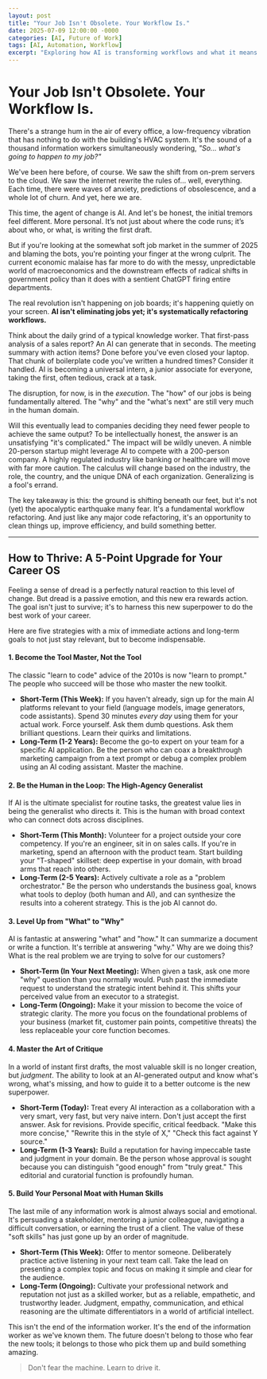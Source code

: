 ```yaml
---
layout: post
title: "Your Job Isn't Obsolete. Your Workflow Is."
date: 2025-07-09 12:00:00 -0000
categories: [AI, Future of Work]
tags: [AI, Automation, Workflow]
excerpt: "Exploring how AI is transforming workflows and what it means for the future of work."
---
```


# Your Job Isn't Obsolete. Your Workflow Is.

There's a strange hum in the air of every office, a low-frequency vibration that has nothing to do with the building's HVAC system. It's the sound of a thousand information workers simultaneously wondering, *"So... what's going to happen to my job?"*

We've been here before, of course. We saw the shift from on-prem servers to the cloud. We saw the internet rewrite the rules of... well, everything. Each time, there were waves of anxiety, predictions of obsolescence, and a whole lot of churn. And yet, here we are.

This time, the agent of change is AI. And let's be honest, the initial tremors feel different. More personal. It’s not just about where the code runs; it’s about who, or what, is writing the first draft.

But if you're looking at the somewhat soft job market in the summer of 2025 and blaming the bots, you're pointing your finger at the wrong culprit. The current economic malaise has far more to do with the messy, unpredictable world of macroeconomics and the downstream effects of radical shifts in government policy than it does with a sentient ChatGPT firing entire departments.

The real revolution isn't happening on job boards; it's happening quietly on your screen. **AI isn't eliminating jobs yet; it's systematically refactoring workflows.**

Think about the daily grind of a typical knowledge worker. That first-pass analysis of a sales report? An AI can generate that in seconds. The meeting summary with action items? Done before you've even closed your laptop. That chunk of boilerplate code you've written a hundred times? Consider it handled. AI is becoming a universal intern, a junior associate for everyone, taking the first, often tedious, crack at a task.

The disruption, for now, is in the *execution*. The "how" of our jobs is being fundamentally altered. The "why" and the "what's next" are still very much in the human domain.

Will this eventually lead to companies deciding they need fewer people to achieve the same output? To be intellectually honest, the answer is an unsatisfying "it's complicated." The impact will be wildly uneven. A nimble 20-person startup might leverage AI to compete with a 200-person company. A highly regulated industry like banking or healthcare will move with far more caution. The calculus will change based on the industry, the role, the country, and the unique DNA of each organization. Generalizing is a fool's errand.

The key takeaway is this: the ground is shifting beneath our feet, but it's not (yet) the apocalyptic earthquake many fear. It's a fundamental workflow refactoring. And just like any major code refactoring, it's an opportunity to clean things up, improve efficiency, and build something better.

---

## How to Thrive: A 5-Point Upgrade for Your Career OS

Feeling a sense of dread is a perfectly natural reaction to this level of change. But dread is a passive emotion, and this new era rewards action. The goal isn't just to survive; it's to harness this new superpower to do the best work of your career.

Here are five strategies with a mix of immediate actions and long-term goals to not just stay relevant, but to become indispensable.

#### 1. Become the Tool Master, Not the Tool
The classic "learn to code" advice of the 2010s is now "learn to prompt." The people who succeed will be those who master the new toolkit.
* **Short-Term (This Week):** If you haven't already, sign up for the main AI platforms relevant to your field (language models, image generators, code assistants). Spend 30 minutes *every day* using them for your actual work. Force yourself. Ask them dumb questions. Ask them brilliant questions. Learn their quirks and limitations.
* **Long-Term (1-2 Years):** Become the go-to expert on your team for a specific AI application. Be the person who can coax a breakthrough marketing campaign from a text prompt or debug a complex problem using an AI coding assistant. Master the machine.

#### 2. Be the Human in the Loop: The High-Agency Generalist
If AI is the ultimate specialist for routine tasks, the greatest value lies in being the generalist who directs it. This is the human with broad context who can connect dots across disciplines.
* **Short-Term (This Month):** Volunteer for a project outside your core competency. If you're an engineer, sit in on sales calls. If you're in marketing, spend an afternoon with the product team. Start building your "T-shaped" skillset: deep expertise in your domain, with broad arms that reach into others.
* **Long-Term (2-5 Years):** Actively cultivate a role as a "problem orchestrator." Be the person who understands the business goal, knows what tools to deploy (both human and AI), and can synthesize the results into a coherent strategy. This is the job AI cannot do.

#### 3. Level Up from "What" to "Why"
AI is fantastic at answering "what" and "how." It can summarize a document or write a function. It's terrible at answering "why." Why are we doing this? What is the real problem we are trying to solve for our customers?
* **Short-Term (In Your Next Meeting):** When given a task, ask one more "why" question than you normally would. Push past the immediate request to understand the strategic intent behind it. This shifts your perceived value from an executor to a strategist.
* **Long-Term (Ongoing):** Make it your mission to become the voice of strategic clarity. The more you focus on the foundational problems of your business (market fit, customer pain points, competitive threats) the less replaceable your core function becomes.

#### 4. Master the Art of Critique
In a world of instant first drafts, the most valuable skill is no longer creation, but *judgment*. The ability to look at an AI-generated output and know what's wrong, what's missing, and how to guide it to a better outcome is the new superpower.
* **Short-Term (Today):** Treat every AI interaction as a collaboration with a very smart, very fast, but very naive intern. Don't just accept the first answer. Ask for revisions. Provide specific, critical feedback. "Make this more concise," "Rewrite this in the style of X," "Check this fact against Y source."
* **Long-Term (1-3 Years):** Build a reputation for having impeccable taste and judgment in your domain. Be the person whose approval is sought because you can distinguish "good enough" from "truly great." This editorial and curatorial function is profoundly human.

#### 5. Build Your Personal Moat with Human Skills
The last mile of any information work is almost always social and emotional. It's persuading a stakeholder, mentoring a junior colleague, navigating a difficult conversation, or earning the trust of a client. The value of these "soft skills" has just gone up by an order of magnitude.
* **Short-Term (This Week):** Offer to mentor someone. Deliberately practice active listening in your next team call. Take the lead on presenting a complex topic and focus on making it simple and clear for the audience.
* **Long-Term (Ongoing):** Cultivate your professional network and reputation not just as a skilled worker, but as a reliable, empathetic, and trustworthy leader. Judgment, empathy, communication, and ethical reasoning are the ultimate differentiators in a world of artificial intellect.

This isn't the end of the information worker. It's the end of the information worker as we've known them. The future doesn't belong to those who fear the new tools; it belongs to those who pick them up and build something amazing.

> Don't fear the machine. Learn to drive it.
